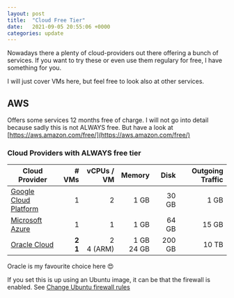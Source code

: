 ```yaml
---
layout: post
title:  "Cloud Free Tier"
date:   2021-09-05 20:55:06 +0000
categories: update
---
```


Nowadays there a plenty of cloud-providers out there offering a bunch of services.
If you want to try these or even use them regulary for free, I have something for you.

I will just cover VMs here, but feel free to look also at other services.

## AWS
Offers some services 12 months free of charge.
I will not go into detail because sadly this is not ALWAYS free. But have a look at [https://aws.amazon.com/free/](https://aws.amazon.com/free/)

### Cloud Providers with ALWAYS free tier
| Cloud Provider | # VMs | vCPUs / VM | Memory | Disk | Outgoing Traffic |
| --- | ---: | ---: | ---: | ---: | ---: |
| [Google Cloud Platform](https://cloud.google.com/free/) | 1 | 2 | 1 GB | 30 GB | 1 GB |
| [Microsoft Azure](https://azure.microsoft.com/en-us/free/) | 1 | 1 | 1 GB | 64 GB | 15 GB |
| [Oracle Cloud](https://www.oracle.com/cloud/free/) | **2**<br />**1** | 2<br />4 (ARM) | 1 GB<br />24 GB | 200 GB<br /> | 10 TB |

Oracle is my favourite choice here  😍 

If you set this is up using an Ubuntu image, it can be that the firewall is enabled.
See [Change Ubuntu firewall rules](/update/2021/09/05/Change-Ubuntu-firewall-rules.html)
